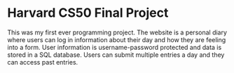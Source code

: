 # Harvard CS50 Final Project

This was my first ever programming project. The website is a personal diary where users can log in information 
about their day and how they are feeling into a form. User information is username-password protected and data is stored in 
a SQL database. Users can submit multiple entries a day and they can access past entries. 


